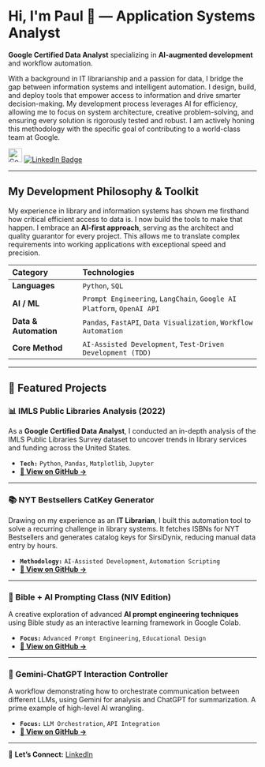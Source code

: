 # Hi, I'm Paul 👋 — Application Systems Analyst

**Google Certified Data Analyst** specializing in **AI-augmented development** and workflow automation.

With a background in IT librarianship and a passion for data, I bridge the gap between information systems and intelligent automation. I design, build, and deploy tools that empower access to information and drive smarter decision-making. My development process leverages AI for efficiency, allowing me to focus on system architecture, creative problem-solving, and ensuring every solution is rigorously tested and robust. I am actively honing this methodology with the specific goal of contributing to a world-class team at Google.

[<img src="https://img.shields.io/badge/Google_Certified-Data_Analyst-blue.svg?logo=google" alt="Google Data Analyst Certification Badge" height="28" />](https://www.credly.com/badges/d41670d1-a861-474d-be14-0c973c39d122/public_url) [<img src="https://img.shields.io/badge/LinkedIn-0077B5?style=for-the-badge&logo=linkedin&logoColor=white" alt="LinkedIn Badge" />](https://www.linkedin.com/in/systemslibrarian)

---

## My Development Philosophy & Toolkit

My experience in library and information systems has shown me firsthand how critical efficient access to data is. I now build the tools to make that happen. I embrace an **AI-first approach**, serving as the architect and quality guarantor for every project. This allows me to translate complex requirements into working applications with exceptional speed and precision.

| Category          | Technologies                                                   |
| :---------------- | :------------------------------------------------------------- |
| **Languages** | `Python`, `SQL`                                                |
| **AI / ML** | `Prompt Engineering`, `LangChain`, `Google AI Platform`, `OpenAI API` |
| **Data & Automation**| `Pandas`, `FastAPI`, `Data Visualization`, `Workflow Automation` |
| **Core Method** | `AI-Assisted Development`, `Test-Driven Development (TDD)`     |

---

## 🚀 Featured Projects

### 📊 IMLS Public Libraries Analysis (2022)
As a **Google Certified Data Analyst**, I conducted an in-depth analysis of the IMLS Public Libraries Survey dataset to uncover trends in library services and funding across the United States.
- **`Tech:`** `Python`, `Pandas`, `Matplotlib`, `Jupyter`
- **[🔗 View on GitHub →](https://github.com/systemslibrarian/imls-public-libraries-2022)**

---

### 📚 NYT Bestsellers CatKey Generator
Drawing on my experience as an **IT Librarian**, I built this automation tool to solve a recurring challenge in library systems. It fetches ISBNs for NYT Bestsellers and generates catalog keys for SirsiDynix, reducing manual data entry by hours.
- **`Methodology:`** `AI-Assisted Development`, `Automation Scripting`
- **[🔗 View on GitHub →](https://github.com/systemslibrarian/NYT-Bestsellers-CatKey-Generator)**

---

### 🧠 Bible + AI Prompting Class (NIV Edition)
A creative exploration of advanced **AI prompt engineering techniques** using Bible study as an interactive learning framework in Google Colab.
- **`Focus:`** `Advanced Prompt Engineering`, `Educational Design`
- **[🔗 View on GitHub →](https://github.com/systemslibrarian/bible-ai-prompting-class)**

---

### 🤖 Gemini-ChatGPT Interaction Controller
A workflow demonstrating how to orchestrate communication between different LLMs, using Gemini for analysis and ChatGPT for summarization. A prime example of high-level AI wrangling.
- **`Focus:`** `LLM Orchestration`, `API Integration`
- **[🔗 View on GitHub →](https://github.com/systemslibrarian/Gemini-ChatGPT-Interaction)**

---

💬 **Let’s Connect:** [LinkedIn](https://www.linkedin.com/in/systemslibrarian)
